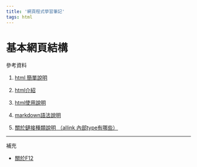 ```yaml
---
title: '網頁程式學習筆記'
tags: html
---
```

# 基本網頁結構
參考資料
1.  [html 簡單說明](https://developer.mozilla.org/zh-TW/docs/Learn/HTML)  
    
2.  [html介紹](https://developer.mozilla.org/zh-TW/docs/Learn/HTML/Introduction_to_HTML/Getting_started)  
    
3.  [html使用說明](https://www.w3school.com.cn/html/html_jianjie.asp)
4.  [markdown語法說明](https://markdown.tw/#overview)
5.  [關於鏈接種類說明 （allink 內部type有哪些）](https://www.iana.org/assignments/media-types/media-types.xhtml)
---
補充
* [關於F12](https://developers.google.com/web/tools/chrome-devtools/?hl=zh-tw&fbclid=IwAR01tuTctQcHiMBQKr2iQy9zymlFU3uVRlbauDjP4V2cwTFt5UhHCd5r-1c)
